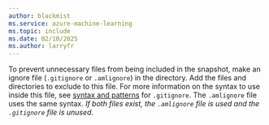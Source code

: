```yaml
---
author: blackmist
ms.service: azure-machine-learning
ms.topic: include
ms.date: 02/10/2025
ms.author: larryfr
---
```


To prevent unnecessary files from being included in the snapshot, make an ignore file (`.gitignore` or `.amlignore`) in the directory. Add the files and directories to exclude to this file. For more information on the syntax to use inside this file, see [syntax and patterns](https://git-scm.com/docs/gitignore) for `.gitignore`. The `.amlignore` file uses the same syntax. _If both files exist, the `.amlignore` file is used and the `.gitignore` file is unused._
